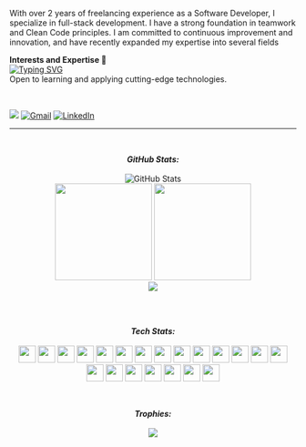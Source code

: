With over 2 years of freelancing experience as a Software Developer, I specialize in full-stack development. I have a strong foundation in teamwork and Clean Code principles. I am committed to continuous improvement and innovation, and have recently expanded my expertise into several fields

<b>Interests and Expertise </b>🚀<br>
<a href="https://git.io/typing-svg"><img src="https://readme-typing-svg.herokuapp.com?font=Fira+Code&weight=900&size=14&duration=4000&pause=90&color=0A8319&multiline=true&width=435&height=120&lines=%F0%9F%8E%AF+Full-Stack+Development;%F0%9F%8E%AF+Mobile+App+Development;%F0%9F%8E%AF+Software+Application+Development;%F0%9F%8E%AF+Web+Application+Development;%F0%9F%8E%AF+Build+Management;%F0%9F%8E%AF+Clean+Code+Principles" alt="Typing SVG" /></a>
<br>
Open to learning and applying cutting-edge technologies.

<br/>
<p>
<img src="https://komarev.com/ghpvc/?username=Pasindu-Jayasundara&color=lightgrey&abbreviated=true"/>
    <a href="mailto:pasindujayasundara28@gmail.com"><img img src="https://img.shields.io/badge/gmail-%23EA4335.svg?style=plastic&logo=gmail&logoColor=white" alt="Gmail"/></a>
    <a href="https://www.linkedin.com/in/pasindu-jayasundara/"><img src="https://img.shields.io/badge/linkedin-%230A66C2.svg?style=plastic&logo=linkedin&logoColor=white" alt="LinkedIn"/></a>
</p>
<hr>
<br>
<div>
  <p align="center">
    <b>
      <em>GitHub Stats:</em>
      <br/>
    </b> 
    <br/>
    <img src="https://github-readme-streak-stats.herokuapp.com/?user=Pasindu-Jayasundara" alt="GitHub Stats" /> 
    <br/>
    <img src="https://github-readme-stats.vercel.app/api/top-langs/?username=Pasindu-Jayasundara&layout=compact" height="170"/>
    <img src="https://github-readme-stats.vercel.app/api?username=Pasindu-Jayasundara&theme=default&show_icons=true&count_private=true" height="170"/>
    <br/>
    <img src="https://github-readme-activity-graph.vercel.app/graph?username=Pasindu-Jayasundara&theme=github-compact&hide_border=true&bg_color=ffffff&area=true"/>
  </p>
</div>
<br>
<br>

<!--tech stack icons-->
<p align="center">
    <b>
      <em>Tech Stats:</em>
      <br/>
      <br/>
    </b> 
    <img src="https://skillicons.dev/icons?i=androidstudio&theme=light" width="30"/>
    <img src="https://skillicons.dev/icons?i=java&theme=light" width="30"/>
    <img src="https://skillicons.dev/icons?i=react&theme=light" width="30"/>
    <img src="https://skillicons.dev/icons?i=php&theme=light" width="30"/>
    <img src="https://skillicons.dev/icons?i=javascript&theme=light" width="30"/>
    <img src="https://skillicons.dev/icons?i=jquery&theme=light" width="30"/>
    <img src="https://skillicons.dev/icons?i=arduino&theme=light" width="30"/>
    <img src="https://skillicons.dev/icons?i=mysql&theme=light" width="30"/>
    <img src="https://skillicons.dev/icons?i=mongodb&theme=light" width="30"/>
    <img src="https://skillicons.dev/icons?i=firebase&theme=light" width="30"/>
    <img src="https://skillicons.dev/icons?i=flutter&theme=light" width="30"/>
    <img src="https://skillicons.dev/icons?i=dart&theme=light" width="30"/>
    <img src="https://skillicons.dev/icons?i=git&theme=light" width="30"/>
    <img src="https://skillicons.dev/icons?i=github&theme=light" width="30"/>
    <img src="https://skillicons.dev/icons?i=html&theme=light" width="30"/>
    <img src="https://skillicons.dev/icons?i=css&theme=light" width="30"/>
    <img src="https://skillicons.dev/icons?i=bootstrap&theme=light" width="30"/>
    <img src="https://skillicons.dev/icons?i=figma&theme=light" width="30"/>
    <img src="https://skillicons.dev/icons?i=postman&theme=light" width="30"/>
    <img src="https://skillicons.dev/icons?i=kali&theme=light" width="30"/>
    <img src="https://skillicons.dev/icons?i=linux&theme=light" width="30"/>
</p>
<br>

<div>
  <p align="center">
    <b>
      <em>Trophies:</em>
      <br/>
    </b> 
    <br/>
    <img src="https://github-profile-trophy.vercel.app/?username=Pasindu-Jayasundara&margin-w=15&margin-h=15&rank=-C,-?"/>
  </p>
</div>

